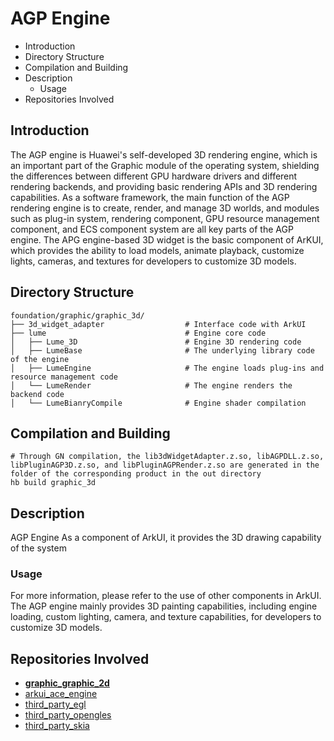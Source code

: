 # AGP Engine

- Introduction
- Directory Structure
- Compilation and Building
- Description
    - Usage
- Repositories Involved

## Introduction
The AGP engine is Huawei's self-developed 3D rendering engine, which is an important part of the Graphic module of the operating system, shielding the differences between different GPU hardware drivers and different rendering backends, and providing basic rendering APIs and 3D rendering capabilities. As a software framework, the main function of the AGP rendering engine is to create, render, and manage 3D worlds, and modules such as plug-in system, rendering component, GPU resource management component, and ECS component system are all key parts of the AGP engine. The APG engine-based 3D widget is the basic component of ArKUI, which provides the ability to load models, animate playback, customize lights, cameras, and textures for developers to customize 3D models.
## Directory Structure

```
foundation/graphic/graphic_3d/
├── 3d_widget_adapter                  # Interface code with ArkUI
├── lume                               # Engine core code
│   ├── Lume_3D                        # Engine 3D rendering code
│   ├── LumeBase                       # The underlying library code of the engine
│   ├── LumeEngine                     # The engine loads plug-ins and resource management code
│   └── LumeRender                     # The engine renders the backend code
│   └── LumeBianryCompile              # Engine shader compilation
```
## Compilation and Building
```
# Through GN compilation, the lib3dWidgetAdapter.z.so, libAGPDLL.z.so, libPluginAGP3D.z.so, and libPluginAGPRender.z.so are generated in the folder of the corresponding product in the out directory
hb build graphic_3d
```
## Description
AGP Engine As a component of ArkUI, it provides the 3D drawing capability of the system
### Usage
For more information, please refer to the use of other components in ArkUI. The AGP engine mainly provides 3D painting capabilities, including engine loading, custom lighting, camera, and texture capabilities, for developers to customize 3D models.
## Repositories Involved
- [**graphic_graphic_2d**](https://gitee.com/abbuu_openharmony/graphic_graphic_2d)
- [arkui_ace_engine](https://gitee.com/openharmony/arkui_ace_engine)
- [third_party_egl](https://gitee.com/openharmony/third_party_egl)
- [third_party_opengles](https://gitee.com/openharmony/third_party_opengles)
- [third_party_skia](https://gitee.com/openharmony/third_party_skia)
